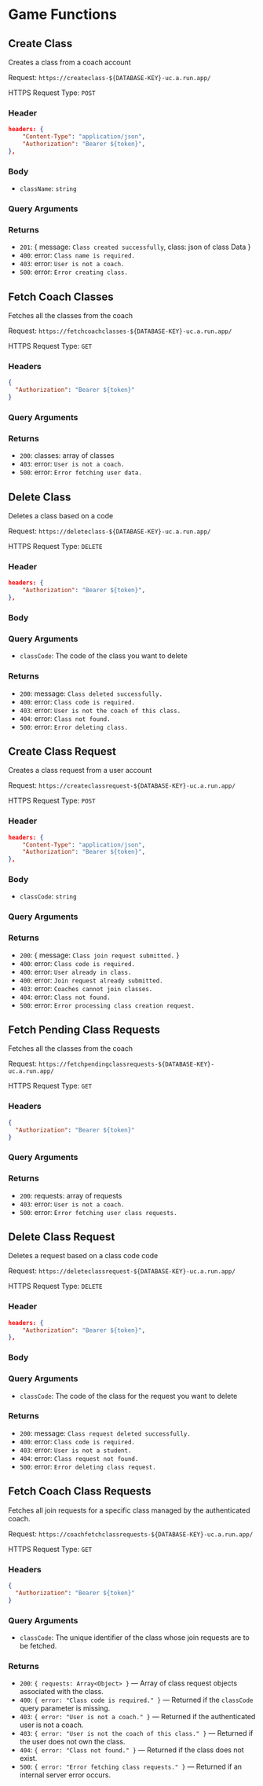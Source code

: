 # Game Functions

## Create Class

Creates a class from a coach account

Request: `https://createclass-${DATABASE-KEY}-uc.a.run.app/`

HTTPS Request Type: `POST`

### Header

```json
headers: {
    "Content-Type": "application/json",
    "Authorization": "Bearer ${token}",
},
```

### Body

- `className`: `string`

### Query Arguments

### Returns

- `201`: { message: `Class created successfully`, class: json of class Data }
- `400`: error: `Class name is required.`
- `403`: error: `User is not a coach.`
- `500`: error: `Error creating class.`

## Fetch Coach Classes

Fetches all the classes from the coach

Request: `https://fetchcoachclasses-${DATABASE-KEY}-uc.a.run.app/`

HTTPS Request Type: `GET`

### Headers

```json
{
  "Authorization": "Bearer ${token}"
}
```

### Query Arguments

### Returns

- `200`: classes: array of classes
- `403`: error: `User is not a coach.`
- `500`: error: `Error fetching user data.`

## Delete Class

Deletes a class based on a code

Request: `https://deleteclass-${DATABASE-KEY}-uc.a.run.app/`

HTTPS Request Type: `DELETE`

### Header

```json
headers: {
    "Authorization": "Bearer ${token}",
},
```

### Body

### Query Arguments

- `classCode`: The code of the class you want to delete

### Returns

- `200`: message: `Class deleted successfully.`
- `400`: error: `Class code is required.`
- `403`: error: `User is not the coach of this class.`
- `404`: error: `Class not found.`
- `500`: error: `Error deleting class.`

## Create Class Request

Creates a class request from a user account

Request: `https://createclassrequest-${DATABASE-KEY}-uc.a.run.app/`

HTTPS Request Type: `POST`

### Header

```json
headers: {
    "Content-Type": "application/json",
    "Authorization": "Bearer ${token}",
},
```

### Body

- `classCode`: `string`

### Query Arguments

### Returns

- `200`: { message: `Class join request submitted.` }
- `400`: error: `Class code is required.`
- `400`: error: `User already in class.`
- `400`: error: `Join request already submitted.`
- `403`: error: `Coaches cannot join classes.`
- `404`: error: `Class not found.`
- `500`: error: `Error processing class creation request.`

## Fetch Pending Class Requests

Fetches all the classes from the coach

Request: `https://fetchpendingclassrequests-${DATABASE-KEY}-uc.a.run.app/`

HTTPS Request Type: `GET`

### Headers

```json
{
  "Authorization": "Bearer ${token}"
}
```

### Query Arguments

### Returns

- `200`: requests: array of requests
- `403`: error: `User is not a coach.`
- `500`: error: `Error fetching user class requests.`

## Delete Class Request

Deletes a request based on a class code code

Request: `https://deleteclassrequest-${DATABASE-KEY}-uc.a.run.app/`

HTTPS Request Type: `DELETE`

### Header

```json
headers: {
    "Authorization": "Bearer ${token}",
},
```

### Body

### Query Arguments

- `classCode`: The code of the class for the request you want to delete

### Returns

- `200`: message: `Class request deleted successfully.`
- `400`: error: `Class code is required.`
- `403`: error: `User is not a student.`
- `404`: error: `Class request not found.`
- `500`: error: `Error deleting class request.`

## Fetch Coach Class Requests

Fetches all join requests for a specific class managed by the authenticated coach.

Request: `https://coachfetchclassrequests-${DATABASE-KEY}-uc.a.run.app/`

HTTPS Request Type: `GET`

### Headers

```json
{
  "Authorization": "Bearer ${token}"
}
```

### Query Arguments

- `classCode`: The unique identifier of the class whose join requests are to be fetched.

### Returns

- `200`: `{ requests: Array<Object> }` — Array of class request objects associated with the class.
- `400`: `{ error: "Class code is required." }` — Returned if the `classCode` query parameter is missing.
- `403`: `{ error: "User is not a coach." }` — Returned if the authenticated user is not a coach.
- `403`: `{ error: "User is not the coach of this class." }` — Returned if the user does not own the class.
- `404`: `{ error: "Class not found." }` — Returned if the class does not exist.
- `500`: `{ error: "Error fetching class requests." }` — Returned if an internal server error occurs.